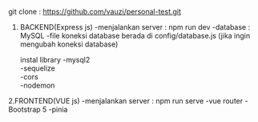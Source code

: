 git clone : https://github.com/vauzi/personal-test.git

1. BACKEND(Express js)
    -menjalankan server : npm run dev
    -database : MySQL
    -file koneksi database berada di config/database.js (jika ingin mengubah koneksi database)

    instal library
    -mysql2     
    -sequelize  
    -cors       
    -nodemon    

2.FRONTEND(VUE js)
    -menjalankan server : npm run serve
    -vue router
    -Bootstrap 5
    -pinia